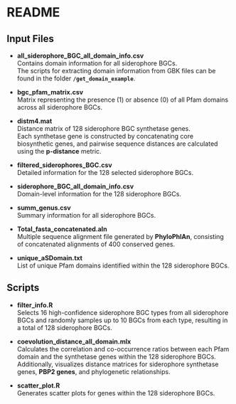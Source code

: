 # README

## Input Files

- **all_siderophore_BGC_all_domain_info.csv**  
  Contains domain information for all siderophore BGCs.  
  The scripts for extracting domain information from GBK files can be found in the folder **`/get_domain_example`**.

- **bgc_pfam_matrix.csv**  
  Matrix representing the presence (1) or absence (0) of all Pfam domains across all siderophore BGCs.

- **distm4.mat**  
  Distance matrix of 128 siderophore BGC synthetase genes.  
  Each synthetase gene is constructed by concatenating core biosynthetic genes, and pairwise sequence distances are calculated using the **p-distance** metric.

- **filtered_siderophores_BGC.csv**  
  Detailed information for the 128 selected siderophore BGCs.

- **siderophore_BGC_all_domain_info.csv**  
  Domain-level information for the 128 siderophore BGCs.

- **summ_genus.csv**  
  Summary information for all siderophore BGCs.

- **Total_fasta_concatenated.aln**  
  Multiple sequence alignment file generated by **PhyloPhlAn**, consisting of concatenated alignments of 400 conserved genes.

- **unique_aSDomain.txt**  
  List of unique Pfam domains identified within the 128 siderophore BGCs.

## Scripts

- **filter_info.R**  
  Selects 16 high-confidence siderophore BGC types from all siderophore BGCs and randomly samples up to 10 BGCs from each type, resulting in a total of 128 siderophore BGCs.

- **coevolution_distance_all_domain.mlx**  
  Calculates the correlation and co-occurrence ratios between each Pfam domain and the synthetase genes within the 128 siderophore BGCs.  
  Additionally, visualizes distance matrices for siderophore synthetase genes, **PBP2 genes**, and phylogenetic relationships.

- **scatter_plot.R**  
  Generates scatter plots for genes within the 128 siderophore BGCs.


